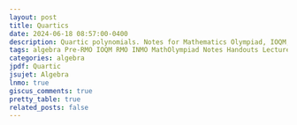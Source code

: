 ```yaml
---
layout: post
title: Quartics
date: 2024-06-18 08:57:00-0400
description: Quartic polynomials. Notes for Mathematics Olympiad, IOQM, RMO, INMO. Problem set, Solutions, Questions, Answers, Hints, Walkthroughs, Discussions, Solutions in pdf.
tags: algebra Pre-RMO IOQM RMO INMO MathOlympiad Notes Handouts LectureNotes
categories: algebra
jpdf: Quartic
jsujet: Algebra
lnmo: true
giscus_comments: true
pretty_table: true
related_posts: false
---
```

